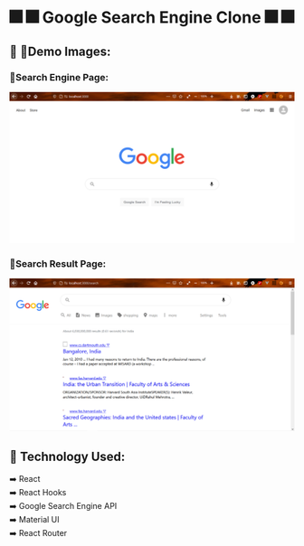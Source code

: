 # :fireworks: :fireworks: Google Search Engine Clone :fireworks: :fireworks:

## :sparkler: :sparkler:Demo Images:
### :camera_flash:Search Engine Page:
![search engine page](https://github.com/Sayan-Roy-729/Google-Search-Engine-Clone/blob/main/assets/Image-1.png)

### :camera_flash:Search Result Page:
![Search Result Page](https://github.com/Sayan-Roy-729/Google-Search-Engine-Clone/blob/main/assets/Image-2.png)

## :bell: Technology Used:
 :arrow_right: React</br>
 :arrow_right: React Hooks</br>
 :arrow_right: Google Search Engine API</br>
 :arrow_right: Material UI</br>
 :arrow_right: React Router</br>
